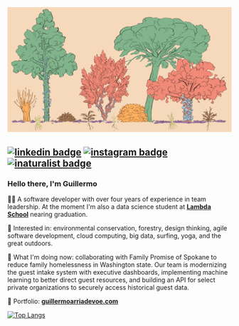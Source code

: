 <a href="https://www.youtube.com/watch?v=oZame1Brs9k" target="_blank"><img src="https://github.com/arriadevoe/arriadevoe/blob/master/forest-layers.png" alt="forest-layers"/></a>

[![linkedin badge](https://img.shields.io/badge/LinkedIn-2867b2?style=flat&logo=linkedin)](https://www.linkedin.com/in/guillermo-arria-devoe/) [![instagram badge](https://img.shields.io/badge/Instagram-555555?style=flat&logo=instagram)](https://www.instagram.com/arriadevoe/) [![inaturalist badge](https://img.shields.io/badge/iNaturalist-FAFAFA?style=flat&logo=snapcraft)](https://www.inaturalist.org/observations?place_id=any&subview=grid&user_id=guillermoarriadevoe) 
---

### Hello there, I'm Guillermo

🙇‍♂️ A software developer with over four years of experience in team leadership. At the moment I'm also a data science student at **[Lambda School](https://lambdaschool.com/)** nearing graduation.

💙 Interested in: environmental conservation, forestry, design thinking, agile software development, cloud computing, big data, surfing, yoga, and the great outdoors.

🏡 What I'm doing now: collaborating with Family Promise of Spokane to reduce family homelessness in Washington state. Our team is modernizing the guest intake system with executive dashboards, implementing machine learning to better direct guest resources, and building an API for select private organizations to securely access historical guest data.

🌱 Portfolio: **[guillermoarriadevoe.com](https://guillermoarriadevoe.com/)**

[![Top Langs](https://github-readme-stats.vercel.app/api/top-langs/?username=arriadevoe&hide=jupyter+notebook&layout=compact)](https://www.youtube.com/watch?v=QMyvS6VDh0g&t=1117s)
